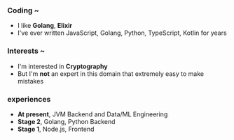 
### Coding ~

* I like **Golang**, **Elixir**
* I've ever written JavaScript, Golang, Python, TypeScript, Kotlin for years

### Interests ~

* I'm interested in **Cryptography**
* But I'm **not** an expert in this domain that extremely easy to make mistakes

### experiences

* **At present**, JVM Backend and Data/ML Engineering
* **Stage 2**, Golang, Python Backend
* **Stage 1**, Node.js, Frontend
